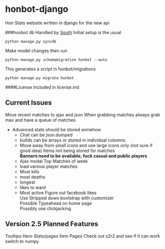 honbot-django
=============
Hon Stats website written in django for the new api

###honbot db
Handled by [South](http://south.aeracode.org/)
Initial setup is the usual  

    python manage.py syncdb

Make model changes then run  

    python manage.py schemamigration honbot --auto

This generates a script in honbot/migrations  

    python manage.py migrate honbot 

####License
Included in license.md

Current Issues
-------
Move recent matches to ajax and json
When grabbing matches always grab max and have a queue of matches
* Advanced stats should be stored somehow  
    * Chat can be json.dumped
    * builds can be arrays or stored in individual columns
    * Move away from small icons and use large icons only (not sure if good idea)
Items not being stored for matches  
__Banners need to be available, fuck casual and public players__  
    * Ajax modal
Top Matches of week  
    * load various player matches
    * Most kills
    * most deaths
    * longest
    * likes to ward
    * Most active
Figure out facebook likes  
Use Stripped down bootstrap with customizer  
Possible Typeahead on home page  
Possibly use clickjacking

Version 2.5 Planned Features
---------------------------
Tooltips
Hero Stats/pages
Item Pages
Check out s2r2 and see if it can work
switch to numpy
